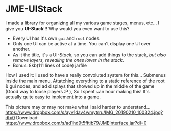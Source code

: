 # JME-UIStack
I made a library for organizing all my various game stages, menus, etc... I give you **UI-Stack**!!!
Why would you even want to use this?

* Every UI has it's own `gui` and `root` nodes.
* Only one UI can be active at a time. You can't display one UI over another.
* As it the title, it's a UI-_Stack_, so you can add things to the stack, _but also remove layers, revealing the ones lower in the stack_.
* Bonus: 8kb(111 lines of code) jarfile

How I used it:
I used to have a really convoluted system for this... Submenus inside the main menu, Attatching everything to a static reference of the root & gui nodes, and ad displays that showed up in the middle of the game (Good way to loose players :P ), So I spent ~an hour making this! It's actually quite easy to implement into a game.

This picture may or may not make what I said harder to understand...
https://www.dropbox.com/s/ayv1dav4wmytrru/IMG_20190210_100324.jpg?dl=0
Download: https://www.dropbox.com/s/ad1hd9t5fftib79/JMEInterface.jar?dl=0
